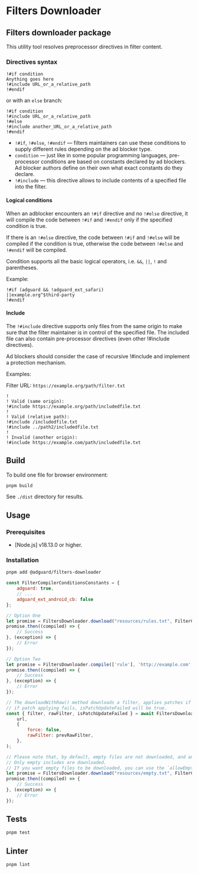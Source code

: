 # Filters Downloader

## Filters downloader package

This utility tool resolves preprocessor directives in filter content.

### Directives syntax

```adblock
!#if condition
Anything goes here
!#include URL_or_a_relative_path
!#endif
```

or with an `else` branch:

```adblock
!#if condition
!#include URL_or_a_relative_path
!#else
!#include another_URL_or_a_relative_path
!#endif
```

- `!#if`, `!#else`, `!#endif` — filters maintainers can use these conditions
  to supply different rules depending on the ad blocker type.
- `condition` — just like in some popular programming languages,
  pre-processor conditions are based on constants declared by ad blockers.
  Ad blocker authors define on their own what exact constants do they declare.
- `!#include` — this directive allows to include contents of a specified file into the filter.

#### Logical conditions

When an adblocker encounters an `!#if` directive and no `!#else` directive,
it will compile the code between `!#if` and `!#endif` only if the specified condition is true.

If there is an `!#else` directive, the code between `!#if` and `!#else` will be compiled if the condition is true,
otherwise the code between `!#else` and `!#endif` will be compiled.

Condition supports all the basic logical operators, i.e. `&&`, `||`, `!` and parentheses.

Example:

```adblock
!#if (adguard && !adguard_ext_safari)
||example.org^$third-party
!#endif
```

#### Include

The `!#include` directive supports only files from the same origin
to make sure that the filter maintainer is in control of the specified file.
The included file can also contain pre-processor directives (even other !#include directives).

Ad blockers should consider the case of recursive !#include and implement a protection mechanism.

Examples:

Filter URL: `https://example.org/path/filter.txt`

```adblock
!
! Valid (same origin):
!#include https://example.org/path/includedfile.txt
!
! Valid (relative path):
!#include /includedfile.txt
!#include ../path2/includedfile.txt
!
! Invalid (another origin):
!#include https://example.com/path/includedfile.txt
```

## Build

To build one file for browser environment:

```bash
pnpm build
```

See `./dist` directory for results.

## Usage

### Prerequisites

<!-- NOTE: Minimal supported Node.js version should be specified in package.json -->
<!-- and the same one should be used for github workflows -->
- [Node.js] v18.13.0 or higher.

### Installation

```bash
pnpm add @adguard/filters-downloader
```

```js
const FilterCompilerConditionsConstants = {
    adguard: true,
    // ...
    adguard_ext_android_cb: false
};

// Option One
let promise = FiltersDownloader.download("resources/rules.txt", FilterCompilerConditionsConstants);
promise.then((compiled) => {
    // Success
}, (exception) => {
    // Error
});

// Option Two
let promise = FiltersDownloader.compile(['rule'], 'http://example.com', FilterCompilerConditionsConstants);
promise.then((compiled) => {
    // Success
}, (exception) => {
    // Error
});

// The downloadWithRaw() method downloads a filter, applies patches if possible and resolves conditionals;
// if patch applying fails, isPatchUpdateFailed will be true.
const { filter, rawFilter, isPatchUpdateFailed } = await FiltersDownloader.downloadWithRaw(
    url,
    {
        force: false,
        rawFilter: prevRawFilter,
    },
);

// Please note that, by default, empty files are not downloaded, and an error 'Response is empty' is thrown.
// Only empty includes are downloaded.
// If you want empty files to be downloaded, you can use the `allowEmptyResponse` option.
let promise = FiltersDownloader.download("resources/empty.txt", FilterCompilerConditionsConstants, { allowEmptyResponse: true });
promise.then((compiled) => {
    // Success
}, (exception) => {
    // Error
});
```

## Tests

```bash
pnpm test
```

## Linter

```bash
pnpm lint
```
